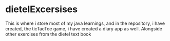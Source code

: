 # dietelExcersises

This is where i store most of my java learnings, and in the repository, i have created, the ticTacToe game, i have created a diary app as well. Alongside other exercises
from the dietel text book
